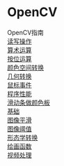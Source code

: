 # OpenCV
OpenCV指南<br>
[读写操作](https://github.com/amazingcodeLYL/OpenCV/blob/master/read.py)<br>
[算术运算](https://github.com/amazingcodeLYL/OpenCV/blob/master/Arithmetic_operation.py)<br>
[按位运算](https://github.com/amazingcodeLYL/OpenCV/blob/master/Bitwise_operation.py)<br>
[颜色空间转换](https://github.com/amazingcodeLYL/OpenCV/blob/master/Convert_Color_space.py)<br>
[几何转换](https://github.com/amazingcodeLYL/OpenCV/blob/master/Geometric_transformation.py)<br>
[鼠标事件](https://github.com/amazingcodeLYL/OpenCV/blob/master/Mouse_Click.py)<br>
[程序性能](https://github.com/amazingcodeLYL/OpenCV/blob/master/Program_Performance.py)<br>
[滑动条做颜色板](https://github.com/amazingcodeLYL/OpenCV/blob/master/Slider_Color_palette.py)<br>
[基础](https://github.com/amazingcodeLYL/OpenCV/blob/master/basis.py)<br>
[图像平滑](https://github.com/amazingcodeLYL/OpenCV/blob/master/image_smooth.py)<br>
[图像阈值](https://github.com/amazingcodeLYL/OpenCV/blob/master/image_threshold.py)<br>
[形态学转换](https://github.com/amazingcodeLYL/OpenCV/blob/master/morphology_transform.py)<br>
[绘画函数](https://github.com/amazingcodeLYL/OpenCV/blob/master/paint_function.py)<br>
[视频处理](https://github.com/amazingcodeLYL/OpenCV/blob/master/video_process.py)<br>

